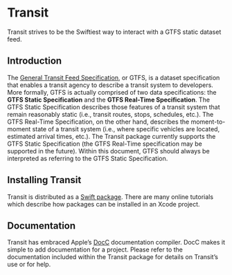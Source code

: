 # Transit

Transit strives to be the Swiftiest way to interact with a GTFS static dataset feed.

## Introduction

The [General Transit Feed Specification](https://developers.google.com/transit/gtfs), or GTFS, is a dataset specification that enables a transit agency to describe a transit system to developers. More formally, GTFS is actually comprised of two data specifications: the **GTFS Static Specification** and the **GTFS Real-Time Specification**. The GTFS Static Specification describes those features of a transit system that remain reasonably static (i.e., transit routes, stops, schedules, etc.). The GTFS Real-Time Specification, on the other hand, describes the moment-to-moment state of a transit system (i.e., where specific vehicles are located, estimated arrival times, etc.). The Transit package currently supports the GTFS Static Specification (the GTFS Real-Time specification may be supported in the future). Within this document, GTFS should always be interpreted as referring to the GTFS Static Specification.

## Installing Transit

Transit is distributed as a [Swift package](https://developer.apple.com/documentation/swift_packages). There are many online tutorials which describe how packages can be installed in an Xcode project.

## Documentation

Transit has embraced Apple’s [DocC](https://developer.apple.com/documentation/docc) documentation compiler. DocC makes it simple to add documentation for a project. Please refer to the documentation included within the Transit package for details on Transit’s use or for help.
